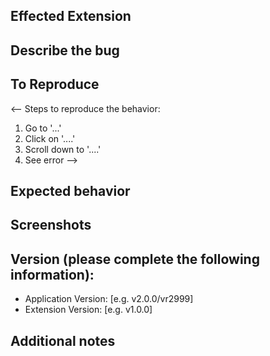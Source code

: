 <!--

Make sure no one else has the same issue!

-->

## Effected Extension

<!-- Which extension(s) is effected by this bug. -->

## Describe the bug

<!-- A clear and concise description of what the bug is. -->

## To Reproduce

<--
Steps to reproduce the behavior:

1. Go to '...'
2. Click on '....'
3. Scroll down to '....'
4. See error
   -->

## Expected behavior

<!-- A clear and concise description of what you expected to happen. -->

## Screenshots

<!-- If applicable, add screenshots to help explain your problem. -->

## Version (please complete the following information):

- Application Version: [e.g. v2.0.0/vr2999]
- Extension Version: [e.g. v1.0.0]

## Additional notes

<!-- Add any other notes about the problem here. -->